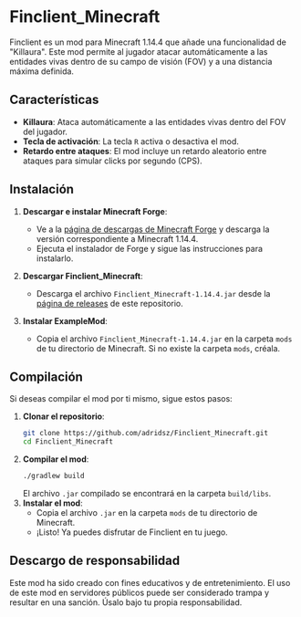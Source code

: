# Finclient_Minecraft

Finclient es un mod para Minecraft 1.14.4 que añade una funcionalidad de "Killaura". Este mod permite al jugador atacar automáticamente a las entidades vivas dentro de su campo de visión (FOV) y a una distancia máxima definida.

## Características

- **Killaura**: Ataca automáticamente a las entidades vivas dentro del FOV del jugador.
- **Tecla de activación**: La tecla `R` activa o desactiva el mod.
- **Retardo entre ataques**: El mod incluye un retardo aleatorio entre ataques para simular clicks por segundo (CPS).

## Instalación

1. **Descargar e instalar Minecraft Forge**:
    - Ve a la [página de descargas de Minecraft Forge](https://files.minecraftforge.net/) y descarga la versión correspondiente a Minecraft 1.14.4.
    - Ejecuta el instalador de Forge y sigue las instrucciones para instalarlo.

2. **Descargar Finclient_Minecraft**:
    - Descarga el archivo `Finclient_Minecraft-1.14.4.jar` desde la [página de releases](https://github.com/adridsz/Finclient_Minecraft/releases) de este repositorio.

3. **Instalar ExampleMod**:
    - Copia el archivo `Finclient_Minecraft-1.14.4.jar` en la carpeta `mods` de tu directorio de Minecraft. Si no existe la carpeta `mods`, créala.

## Compilación

Si deseas compilar el mod por ti mismo, sigue estos pasos:

1. **Clonar el repositorio**:
   ```sh
   git clone https://github.com/adridsz/Finclient_Minecraft.git
   cd Finclient_Minecraft
    ```
2. **Compilar el mod**:
    ```sh
    ./gradlew build
    ```
    El archivo `.jar` compilado se encontrará en la carpeta `build/libs`.
3. **Instalar el mod**:
    - Copia el archivo `.jar` en la carpeta `mods` de tu directorio de Minecraft.
    - ¡Listo! Ya puedes disfrutar de Finclient en tu juego.

## Descargo de responsabilidad

Este mod ha sido creado con fines educativos y de entretenimiento. El uso de este mod en servidores públicos puede ser considerado trampa y resultar en una sanción. Úsalo bajo tu propia responsabilidad.